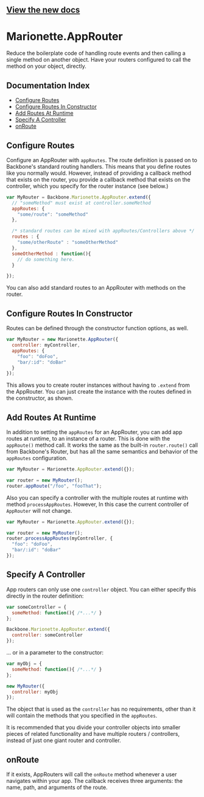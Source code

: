 ## [View the new docs](http://marionettejs.com/docs/v2.3.0/marionette.approuter.html)

# Marionette.AppRouter

Reduce the boilerplate code of handling route events and then calling a single method on another object.
Have your routers configured to call the method on your object, directly.

## Documentation Index

* [Configure Routes](#configure-routes)
* [Configure Routes In Constructor](#configure-routes-in-constructor)
* [Add Routes At Runtime](#add-routes-at-runtime)
* [Specify A Controller](#specify-a-controller)
* [onRoute](#onroute)

## Configure Routes

Configure an AppRouter with `appRoutes`. The route definition is passed on to Backbone's standard routing handlers. This means that you define routes like you normally would.  However, instead of providing a callback method that exists on the router, you provide a callback method that exists on the controller, which you specify for the router instance (see below.)

```js
var MyRouter = Backbone.Marionette.AppRouter.extend({
  // "someMethod" must exist at controller.someMethod
  appRoutes: {
    "some/route": "someMethod"
  },

  /* standard routes can be mixed with appRoutes/Controllers above */
  routes : {
	"some/otherRoute" : "someOtherMethod"
  },
  someOtherMethod : function(){
	// do something here.
  }

});
```

You can also add standard routes to an AppRouter with methods on the router.

## Configure Routes In Constructor

Routes can be defined through the constructor function options, as well.

```js
var MyRouter = new Marionette.AppRouter({
  controller: myController,
  appRoutes: {
    "foo": "doFoo",
    "bar/:id": "doBar"
  }
});
```

This allows you to create router instances without having to `.extend`
from the AppRouter. You can just create the instance with the routes defined
in the constructor, as shown.

## Add Routes At Runtime

In addition to setting the `appRoutes` for an AppRouter, you can add app routes
at runtime, to an instance of a router. This is done with the `appRoute()`
method call. It works the same as the built-in `router.route()` call from
Backbone's Router, but has all the same semantics and behavior of the `appRoutes`
configuration.

```js
var MyRouter = Marionette.AppRouter.extend({});

var router = new MyRouter();
router.appRoute("/foo", "fooThat");
```
Also you can specify a controller with the multiple routes at runtime with method
`processAppRoutes`. However, In this case the current controller of `AppRouter` will not change.

```js
var MyRouter = Marionette.AppRouter.extend({});

var router = new MyRouter();
router.processAppRoutes(myController, {
  "foo": "doFoo",
  "bar/:id": "doBar"
});
```

## Specify A Controller

App routers can only use one `controller` object. You can either specify this
directly in the router definition:

```js
var someController = {
  someMethod: function(){ /*...*/ }
};

Backbone.Marionette.AppRouter.extend({
  controller: someController
});
```

... or in a parameter to the constructor:

```js
var myObj = {
  someMethod: function(){ /*...*/ }
};

new MyRouter({
  controller: myObj
});
```

The object that is used as the `controller` has no requirements, other than it will
contain the methods that you specified in the `appRoutes`.

It is recommended that you divide your controller objects into smaller pieces of related functionality
and have multiple routers / controllers, instead of just one giant router and controller.

## onRoute

If it exists, AppRouters will call the `onRoute` method whenever a user navigates within your app. The
callback receives three arguments: the name, path, and arguments of the route.
